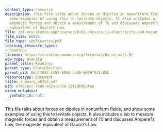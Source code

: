 ```yaml
---
content_type: resource
description: This file talks about forces on dipoles in nonuniform fields, and show
  some examples of using this to levitate objects. It also includes a lab to measure
  magnetic forces and obtain a measurement of ?0 and discusses Ampere?s Law, the magnetic
  equivalent of Gauss?s Law.
file: /ol-ocw-studio-app/courses/8-02-physics-ii-electricity-and-magnetism-spring-2007/e74616cc7b85ad2acc5813f19b9b2fea_summary_w07d2.pdf
file_size: 86861
file_type: application/pdf
learning_resource_types:
- Readings
license: https://creativecommons.org/licenses/by-nc-sa/4.0/
ocw_type: OCWFile
parent_title: Readings
parent_type: CourseSection
parent_uid: 0daf4987-1459-8983-aa85-5689f242c83b
resourcetype: Document
title: summary_w07d2.pdf
uid: e74616cc-7b85-ad2a-cc58-13f19b9b2fea
video_metadata:
  youtube_id: null
---
```

This file talks about forces on dipoles in nonuniform fields, and show some examples of using this to levitate objects. It also includes a lab to measure magnetic forces and obtain a measurement of ?0 and discusses Ampere?s Law, the magnetic equivalent of Gauss?s Law.